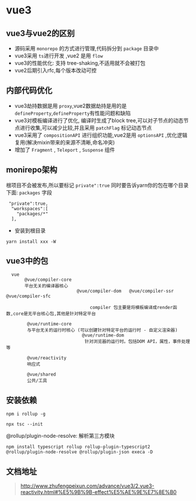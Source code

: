# vue3

## vue3与vue2的区别

- 源码采用 `monorepo` 的方式进行管理,代码拆分到 `package` 目录中
- vue3采用 `ts`进行开发 ,vue2 是用 `flow`
- vue3的性能优化: 支持 tree-shaking,不适用就不会被打包
- vue2后期引入rfc,每个版本改动可控

## 内部代码优化

- vue3劫持数据是用 `proxy`,vue2数据劫持是用的是`defineProperty`,`defineProperty`有性能问题和缺陷
- vue3对模板编译进行了优化, 编译时生成了block tree,可以对子节点的动态节点进行收集,可以减少比较,并且采用 `patchFlag` 标记动态节点
- vue3采用了 `compositionAPI` 进行组织功能,vue2是用 `optionsAPI` ,优化逻辑复用(解决mixin带来的来源不清晰,命名冲突)
- 增加了 `Fragment` , `Teleport` , `Suspense` 组件



## monirepo架构

根项目不会被发布,所以要标记 `private":true`
同时要告诉yarn你的包在哪个目录下面: `packages` 字段

```
 "private":true,
  "workspaces":[
    "packages/*"
  ],

```

- 安装到根目录

```
yarn install xxx -W 
```


## vue3中的包



```
  vue   
       @vue/compiler-core 
       平台无关的编译器核心
                           @vue/compiler-dom   @vue/compiler-ssr   @vue/compiler-sfc

                                compiler 包主要是将模板编译成render函数,core是无平台核心包,其他是针对特定平台

        @vue/runtime-core
        与平台无关的运行时核心 (可以创建针对特定平台的运行时 - 自定义渲染器)
                             @vue/runtime-dom 
                              针对浏览器的运行时。包括DOM API，属性，事件处理等

        @vue/reactivity
        响应式

        @vue/shared
        公共/工具
```

## 安装依赖

```
npm i rollup -g
```


```
npx tsc --init
```

@rollup/plugin-node-resolve: 解析第三方模块

```
npm install typescript rollup rollup-plugin-typescript2 @rollup/plugin-node-resolve @rollup/plugin-json execa -D
```

## 文档地址

> http://www.zhufengpeixun.com/advance/vue3/2.vue3-reactivity.html#%E5%9B%9B-effect%E5%AE%9E%E7%8E%B0